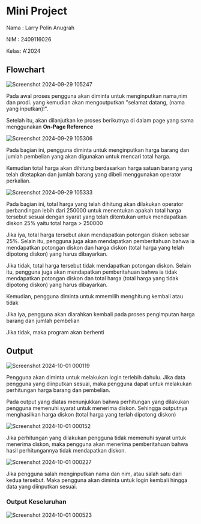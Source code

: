 # **Mini Project**
Nama : Larry Polin Anugrah

NIM  : 2409116026

Kelas: A'2024

## Flowchart 

![Screenshot 2024-09-29 105247](https://github.com/user-attachments/assets/eb71aa12-6dcf-42a5-b622-0664c8c7eead)

Pada awal proses pengguna akan diminta untuk menginputkan nama,nim dan prodi. yang kemudian akan mengoutputkan "selamat datang, (nama yang inputkan)!".

Setelah itu, akan dilanjutkan ke proses berikutnya di dalam page yang sama menggunakan **On-Page Reference**

![Screenshot 2024-09-29 105306](https://github.com/user-attachments/assets/8021dd49-ffb7-41b1-9df9-53a5ac4d0495)

Pada bagian ini, pengguna diminta untuk menginputkan harga barang dan jumlah pembelian yang akan digunakan untuk mencari total harga. 

Kemudian total harga akan dihitung berdasarkan harga satuan barang yang telah ditetapkan dan jumlah barang yang dibeli menggunakan operator perkalian.

![Screenshot 2024-09-29 105333](https://github.com/user-attachments/assets/20bfaac5-0151-45aa-9034-251fcdd477a7)

Pada bagian ini, total harga yang telah dihitung akan dilakukan operator perbandingan lebih dari 250000 
untuk menentukan apakah total harga tersebut sesuai dengan syarat yang telah ditentukan untuk mendapatkan diskon 25% yaitu total harga > 250000

Jika iya, total harga tersebut akan mendapatkan potongan diskon sebesar 25%. Selain itu, pengguna juga akan mendapatkan pemberitahuan 
bahwa ia mendapatkan potongan diskon dan harga diskon (total harga yang telah dipotong diskon) yang harus dibayarkan.

Jika tidak, total harga tersebut tidak mendapatkan potongan diskon. Selain itu, pengguna juga akan mendapatkan pemberitahuan
bahwa ia tidak mendapatkan potongan diskon dan total harga (total harga yang tidak dipotong diskon) yang harus dibayarkan.

Kemudian, pengguna diminta untuk mmemilih menghitung kembali atau tidak

Jika iya, pengguna akan diarahkan kembali pada proses pengimputan harga barang dan jumlah pembelian

Jika tidak, maka program akan berhenti

## Output

![Screenshot 2024-10-01 000119](https://github.com/user-attachments/assets/9cee372b-4d9f-4f3b-9ce8-82add913671d)

Pengguna akan diminta untuk melakukan login terlebih dahulu. Jika data pengguna yang diinputkan sesuai, maka pengguna dapat untuk melakukan perhitungan harga barang dan pembelian.

Pada output yang diatas menunjukkan bahwa perhitungan yang dilakukan pengguna memenuhi syarat untuk menerima diskon. Sehingga outputnya menghasilkan harga diskon (total harga yang terlah dipotong diskon)

![Screenshot 2024-10-01 000152](https://github.com/user-attachments/assets/56b4429e-7410-4650-bb09-b0250638e58d)

Jika perhitungan yang dilakukan pengguna tidak memenuhi syarat untuk menerima diskon, maka pengguna akan menerima pemberitahuan bahwa hasil perhitungannya tidak mendapatkan diskon.

![Screenshot 2024-10-01 000227](https://github.com/user-attachments/assets/cbe06cf4-81bd-42c6-b102-11b564859162)

Jika pengguna salah menginputkan nama dan nim, atau salah satu dari kedua tersebut. Maka pengguna akan diminta untuk login kembali hingga data yang diinputkan sesuai.


### Output Keseluruhan

![Screenshot 2024-10-01 000523](https://github.com/user-attachments/assets/ddc4b500-c67b-4398-8854-b7b9f503ec5e)








